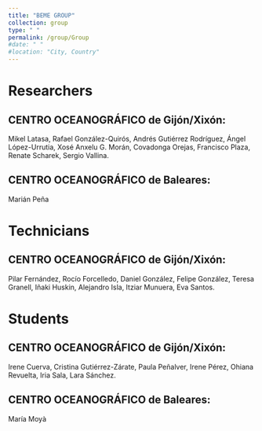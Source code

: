 ```yaml
---
title: "BEME GROUP"
collection: group
type: " "
permalink: /group/Group
#date: " "
#location: "City, Country"
---
```


# Researchers
  
## CENTRO OCEANOGRÁFICO de Gijón/Xixón: 

Mikel Latasa, Rafael González-Quirós, Andrés Gutiérrez Rodríguez, Ángel López-Urrutia, Xosé Anxelu G. Morán, Covadonga Orejas, Francisco Plaza, Renate Scharek, Sergio Vallina. 

## CENTRO OCEANOGRÁFICO de Baleares: 
Marián Peña

# Technicians 
## CENTRO OCEANOGRÁFICO de Gijón/Xixón:
  
Pilar Fernández, Rocío Forcelledo, Daniel González, Felipe González, Teresa Granell, Iñaki Huskin, Alejandro Isla, Itziar Munuera, Eva Santos.

# Students
 
## CENTRO OCEANOGRÁFICO de Gijón/Xixón:
  
Irene Cuerva, Cristina Gutiérrez-Zárate, Paula Peñalver, Irene Pérez, Ohiana Revuelta, Iria Sala, Lara Sánchez.

## CENTRO OCEANOGRÁFICO de Baleares: 

María Moyà







    
